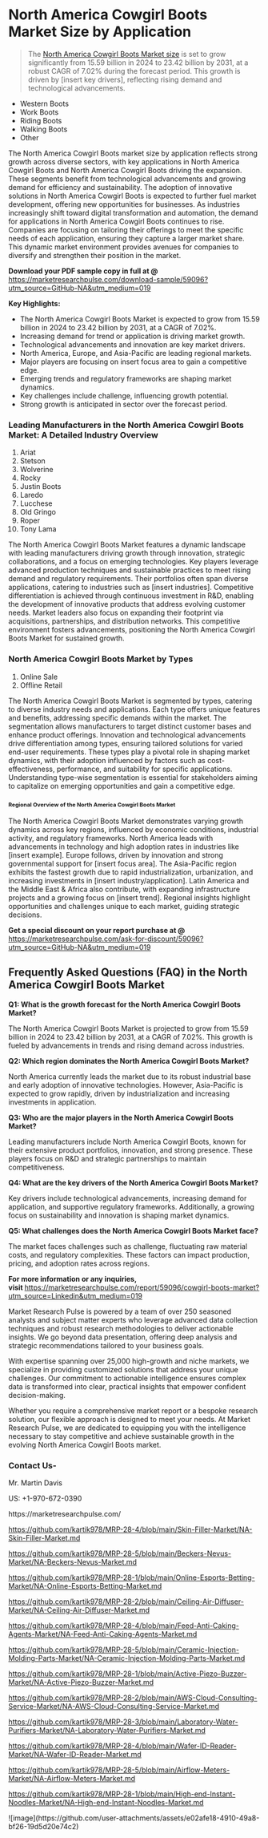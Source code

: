 <h1>North America Cowgirl Boots Market&nbsp;Size by Application</h1><blockquote><p>The <a href="https://marketresearchpulse.com/download-sample/59096?utm_source=GitHub-NA&amp;utm_medium=019">North America Cowgirl Boots Market size</a> is set to grow significantly from 15.59 billion in 2024 to 23.42 billion by 2031, at a robust CAGR of 7.02% during the forecast period. This growth is driven by [insert key drivers], reflecting rising demand and technological advancements.</p></blockquote><ul><li>Western Boots<li> Work Boots<li> Riding Boots<li> Walking Boots<li> Other</li></ul><p>The North America Cowgirl Boots market size by application reflects strong growth across diverse sectors, with key applications in North America Cowgirl Boots and North America Cowgirl Boots driving the expansion. These segments benefit from technological advancements and growing demand for efficiency and sustainability. The adoption of innovative solutions in North America Cowgirl Boots is expected to further fuel market development, offering new opportunities for businesses. As industries increasingly shift toward digital transformation and automation, the demand for applications in North America Cowgirl Boots continues to rise. Companies are focusing on tailoring their offerings to meet the specific needs of each application, ensuring they capture a larger market share. This dynamic market environment provides avenues for companies to diversify and strengthen their position in the market.</p><p><strong>Download your PDF sample copy in full at @ </strong><a href="https://marketresearchpulse.com/download-sample/59096?utm_source=GitHub-NA&amp;utm_medium=019">https://marketresearchpulse.com/download-sample/59096?utm_source=GitHub-NA&amp;utm_medium=019</a></p><p><strong>Key Highlights: </strong></p><ul><li>The North America Cowgirl Boots Market is expected to grow from 15.59 billion in 2024 to 23.42 billion by 2031, at a CAGR of 7.02%.</li><li>Increasing demand for trend or application is driving market growth.</li><li>Technological advancements and innovation are key market drivers.</li><li>North America, Europe, and Asia-Pacific are leading regional markets.</li><li>Major players are focusing on insert focus area to gain a competitive edge.</li><li>Emerging trends and regulatory frameworks are shaping market dynamics.</li><li>Key challenges include challenge, influencing growth potential.</li><li>Strong growth is anticipated in sector over the forecast period.</li></ul><h3>Leading Manufacturers in the North America Cowgirl Boots Market: A Detailed Industry Overview</h3><ol><li>Ariat</li><li>Stetson</li><li>Wolverine</li><li>Rocky</li><li>Justin Boots</li><li>Laredo</li><li>Lucchese</li><li>Old Gringo</li><li>Roper</li><li>Tony Lama</li></ol><div class="flex max-w-full flex-col flex-grow"><div class="min-h-8 text-message flex w-full flex-col items-end gap-2 whitespace-normal break-words [.text-message+&amp;]:mt-5" dir="auto" data-message-author-role="assistant" data-message-id="fd8432e4-4910-450d-b182-61b7bfb0a01f" data-message-model-slug="gpt-4o"><div class="flex w-full flex-col gap-1 empty:hidden first:pt-[3px]"><div class="markdown prose w-full break-words dark:prose-invert light"><p>The North America Cowgirl Boots Market features a dynamic landscape with leading manufacturers driving growth through innovation, strategic collaborations, and a focus on emerging technologies. Key players leverage advanced production techniques and sustainable practices to meet rising demand and regulatory requirements. Their portfolios often span diverse applications, catering to industries such as [insert industries]. Competitive differentiation is achieved through continuous investment in R&amp;D, enabling the development of innovative products that address evolving customer needs. Market leaders also focus on expanding their footprint via acquisitions, partnerships, and distribution networks. This competitive environment fosters advancements, positioning the North America Cowgirl Boots Market for sustained growth.</p></div></div></div></div><h3>North America Cowgirl Boots Market by Types</h3><ol><li>Online Sale<li> Offline Retail</li></ol><div class="flex max-w-full flex-col flex-grow"><div class="min-h-8 text-message flex w-full flex-col items-end gap-2 whitespace-normal break-words [.text-message+&amp;]:mt-5" dir="auto" data-message-author-role="assistant" data-message-id="084470be-0bb7-4664-bddf-5156b4f41249" data-message-model-slug="gpt-4o-mini"><div class="flex w-full flex-col gap-1 empty:hidden first:pt-[3px]"><div class="markdown prose w-full break-words dark:prose-invert light"><p>The North America Cowgirl Boots Market is segmented by types, catering to diverse industry needs and applications. Each type offers unique features and benefits, addressing specific demands within the market. The segmentation allows manufacturers to target distinct customer bases and enhance product offerings. Innovation and technological advancements drive differentiation among types, ensuring tailored solutions for varied end-user requirements. These types play a pivotal role in shaping market dynamics, with their adoption influenced by factors such as cost-effectiveness, performance, and suitability for specific applications. Understanding type-wise segmentation is essential for stakeholders aiming to capitalize on emerging opportunities and gain a competitive edge.</p></div></div></div></div><h3><span style="font-size: 11px;">Regional Overview of the North America Cowgirl Boots Market</span></h3><div class="flex max-w-full flex-col flex-grow"><div class="min-h-8 text-message flex w-full flex-col items-end gap-2 whitespace-normal break-words [.text-message+&amp;]:mt-5" dir="auto" data-message-author-role="assistant" data-message-id="e9038762-ce64-4e30-91c9-9bd413514231" data-message-model-slug="gpt-4o-mini"><div class="flex w-full flex-col gap-1 empty:hidden first:pt-[3px]"><div class="markdown prose w-full break-words dark:prose-invert light"><p>The North America Cowgirl Boots Market demonstrates varying growth dynamics across key regions, influenced by economic conditions, industrial activity, and regulatory frameworks. North America leads with advancements in technology and high adoption rates in industries like [insert example]. Europe follows, driven by innovation and strong governmental support for [insert focus area]. The Asia-Pacific region exhibits the fastest growth due to rapid industrialization, urbanization, and increasing investments in [insert industry/application]. Latin America and the Middle East &amp; Africa also contribute, with expanding infrastructure projects and a growing focus on [insert trend]. Regional insights highlight opportunities and challenges unique to each market, guiding strategic decisions.</p></div></div></div></div><p><strong>Get a special discount on your report purchase at @ </strong><a href="https://marketresearchpulse.com/ask-for-discount/59096?utm_source=GitHub-NA&amp;utm_medium=019">https://marketresearchpulse.com/ask-for-discount/59096?utm_source=GitHub-NA&amp;utm_medium=019</a></p><h2>Frequently Asked Questions (FAQ) in the North America Cowgirl Boots Market</h2><p><strong>Q1: What is the growth forecast for the North America Cowgirl Boots Market?</strong></p><p>The North America Cowgirl Boots Market is projected to grow from 15.59 billion in 2024 to 23.42 billion by 2031, at a CAGR of 7.02%. This growth is fueled by advancements in trends and rising demand across industries.</p><p><strong>Q2: Which region dominates the North America Cowgirl Boots Market?</strong></p><p>North America currently leads the market due to its robust industrial base and early adoption of innovative technologies. However, Asia-Pacific is expected to grow rapidly, driven by industrialization and increasing investments in application.</p><p><strong>Q3: Who are the major players in the North America Cowgirl Boots Market?</strong></p><p>Leading manufacturers include North America Cowgirl Boots, known for their extensive product portfolios, innovation, and strong presence. These players focus on R&amp;D and strategic partnerships to maintain competitiveness.</p><p><strong>Q4: What are the key drivers of the North America Cowgirl Boots Market?</strong></p><p>Key drivers include technological advancements, increasing demand for application, and supportive regulatory frameworks. Additionally, a growing focus on sustainability and innovation is shaping market dynamics.</p><p><strong>Q5: What challenges does the North America Cowgirl Boots Market face?</strong></p><p>The market faces challenges such as challenge, fluctuating raw material costs, and regulatory complexities. These factors can impact production, pricing, and adoption rates across regions.</p><p><strong>For more information or any inquiries, visit&nbsp;</strong><a href="https://marketresearchpulse.com/report/59096/cowgirl-boots-market?utm_source=Linkedin&utm_medium=019">https://marketresearchpulse.com/report/59096/cowgirl-boots-market?utm_source=Linkedin&utm_medium=019</a></p><p>Market Research Pulse is powered by a team of over 250 seasoned analysts and subject matter experts who leverage advanced data collection techniques and robust research methodologies to deliver actionable insights. We go beyond data presentation, offering deep analysis and strategic recommendations tailored to your business goals.</p><p>With expertise spanning over 25,000 high-growth and niche markets, we specialize in providing customized solutions that address your unique challenges. Our commitment to actionable intelligence ensures complex data is transformed into clear, practical insights that empower confident decision-making.</p><p>Whether you require a comprehensive market report or a bespoke research solution, our flexible approach is designed to meet your needs. At Market Research Pulse, we are dedicated to equipping you with the intelligence necessary to stay competitive and achieve sustainable growth in the evolving North America Cowgirl Boots market.</p><h3><strong>Contact Us-</strong></h3><p>Mr. Martin Davis</p><p>US: +1-970-672-0390</p><p>https://marketresearchpulse.com/</p><p><a href="https://github.com/kartik978/MRP-28-4/blob/main/Skin-Filler-Market/NA-Skin-Filler-Market.md">https://github.com/kartik978/MRP-28-4/blob/main/Skin-Filler-Market/NA-Skin-Filler-Market.md</a></p><p><a href="https://github.com/kartik978/MRP-28-5/blob/main/Beckers-Nevus-Market/NA-Beckers-Nevus-Market.md">https://github.com/kartik978/MRP-28-5/blob/main/Beckers-Nevus-Market/NA-Beckers-Nevus-Market.md</a></p><p><a href="https://github.com/kartik978/MRP-28-1/blob/main/Online-Esports-Betting-Market/NA-Online-Esports-Betting-Market.md">https://github.com/kartik978/MRP-28-1/blob/main/Online-Esports-Betting-Market/NA-Online-Esports-Betting-Market.md</a></p><p><a href="https://github.com/kartik978/MRP-28-2/blob/main/Ceiling-Air-Diffuser-Market/NA-Ceiling-Air-Diffuser-Market.md">https://github.com/kartik978/MRP-28-2/blob/main/Ceiling-Air-Diffuser-Market/NA-Ceiling-Air-Diffuser-Market.md</a></p><p><a href="https://github.com/kartik978/MRP-28-4/blob/main/Feed-Anti-Caking-Agents-Market/NA-Feed-Anti-Caking-Agents-Market.md">https://github.com/kartik978/MRP-28-4/blob/main/Feed-Anti-Caking-Agents-Market/NA-Feed-Anti-Caking-Agents-Market.md</a></p><p><a href="https://github.com/kartik978/MRP-28-5/blob/main/Ceramic-Injection-Molding-Parts-Market/NA-Ceramic-Injection-Molding-Parts-Market.md">https://github.com/kartik978/MRP-28-5/blob/main/Ceramic-Injection-Molding-Parts-Market/NA-Ceramic-Injection-Molding-Parts-Market.md</a></p><p><a href="https://github.com/kartik978/MRP-28-1/blob/main/Active-Piezo-Buzzer-Market/NA-Active-Piezo-Buzzer-Market.md">https://github.com/kartik978/MRP-28-1/blob/main/Active-Piezo-Buzzer-Market/NA-Active-Piezo-Buzzer-Market.md</a></p><p><a href="https://github.com/kartik978/MRP-28-2/blob/main/AWS-Cloud-Consulting-Service-Market/NA-AWS-Cloud-Consulting-Service-Market.md">https://github.com/kartik978/MRP-28-2/blob/main/AWS-Cloud-Consulting-Service-Market/NA-AWS-Cloud-Consulting-Service-Market.md</a></p><p><a href="https://github.com/kartik978/MRP-28-3/blob/main/Laboratory-Water-Purifiers-Market/NA-Laboratory-Water-Purifiers-Market.md">https://github.com/kartik978/MRP-28-3/blob/main/Laboratory-Water-Purifiers-Market/NA-Laboratory-Water-Purifiers-Market.md</a></p><p><a href="https://github.com/kartik978/MRP-28-4/blob/main/Wafer-ID-Reader-Market/NA-Wafer-ID-Reader-Market.md">https://github.com/kartik978/MRP-28-4/blob/main/Wafer-ID-Reader-Market/NA-Wafer-ID-Reader-Market.md</a></p><p><a href="https://github.com/kartik978/MRP-28-5/blob/main/Airflow-Meters-Market/NA-Airflow-Meters-Market.md">https://github.com/kartik978/MRP-28-5/blob/main/Airflow-Meters-Market/NA-Airflow-Meters-Market.md</a></p><p><a href="https://github.com/kartik978/MRP-28-1/blob/main/High-end-Instant-Noodles-Market/NA-High-end-Instant-Noodles-Market.md">https://github.com/kartik978/MRP-28-1/blob/main/High-end-Instant-Noodles-Market/NA-High-end-Instant-Noodles-Market.md</a></p>
![image](https://github.com/user-attachments/assets/e02afe18-4910-49a8-bf26-19d5d20e74c2)
